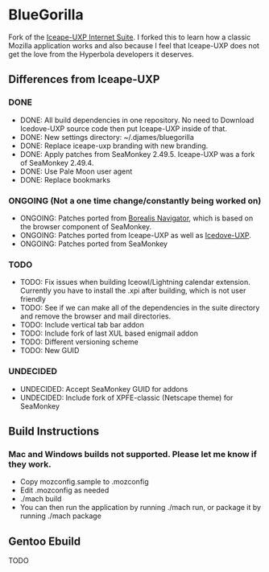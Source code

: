 # BlueGorilla
Fork of the [Iceape-UXP Internet Suite](https://wiki.hyperbola.info/doku.php?id=en:project:iceape-uxp). I forked this to learn how a classic Mozilla application works and also because I feel that Iceape-UXP does not get the love from the Hyperbola developers it deserves.

## Differences from Iceape-UXP
### DONE
* DONE: All build dependencies in one repository. No need to Download Icedove-UXP source code then put Iceape-UXP inside of that.
* DONE: New settings directory: ~/.djames/bluegorilla
* DONE: Replace iceape-uxp branding with new branding.
* DONE: Apply patches from SeaMonkey 2.49.5. Iceape-UXP was a fork of SeaMonkey 2.49.4.
* DONE: Use Pale Moon user agent
* DONE: Replace bookmarks
### ONGOING (Not a one time change/constantly being worked on)
* ONGOING: Patches ported from [Borealis Navigator](https://github.com/binaryoutcast/binoc-central), which is based on the browser component of SeaMonkey.
* ONGOING: Patches ported from Iceape-UXP as well as [Icedove-UXP](https://wiki.hyperbola.info/doku.php?id=en:project:icedove-uxp).
* ONGOING: Patches ported from SeaMonkey
### TODO
* TODO: Fix issues when building Iceowl/Lightning calendar extension. Currently you have to install the .xpi after building, which is not user friendly
* TODO: See if we can make all of the dependencies in the suite directory and remove the browser and mail directories.
* TODO: Include vertical tab bar addon
* TODO: Include fork of last XUL based enigmail addon
* TODO: Different versioning scheme
* TODO: New GUID
### UNDECIDED
* UNDECIDED: Accept SeaMonkey GUID for addons
* UNDECIDED: Include fork of XPFE-classic (Netscape theme) for SeaMonkey

## Build Instructions
### Mac and Windows builds not supported. Please let me know if they work.
* Copy mozconfig.sample to .mozconfig
* Edit .mozconfig as needed
* ./mach build
* You can then run the application by running ./mach run, or package it by running ./mach package

## Gentoo Ebuild
TODO
